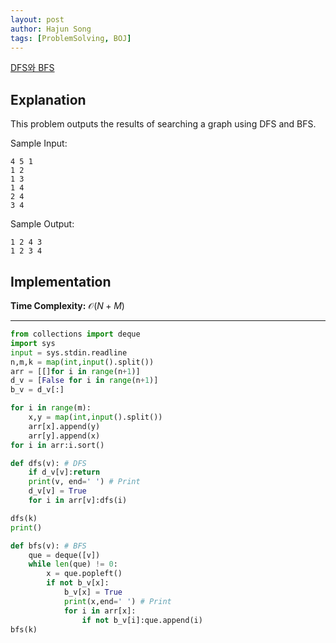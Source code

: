 ```yaml
---
layout: post
author: Hajun Song
tags: [ProblemSolving, BOJ]
---
```

[DFS와 BFS](https://www.acmicpc.net/problem/1260)
## Explanation

This problem outputs the results of searching a graph using DFS and BFS. 

Sample Input:
```
4 5 1
1 2
1 3
1 4
2 4
3 4
```
Sample Output:
```
1 2 4 3
1 2 3 4
```
## Implementation

**Time Complexity:** $\mathcal{O}(N + M)$

---
```python
from collections import deque
import sys 
input = sys.stdin.readline 
n,m,k = map(int,input().split())
arr = [[]for i in range(n+1)] 
d_v = [False for i in range(n+1)]
b_v = d_v[:]

for i in range(m):
    x,y = map(int,input().split())
    arr[x].append(y)
    arr[y].append(x)
for i in arr:i.sort()

def dfs(v): # DFS
    if d_v[v]:return
    print(v, end=' ') # Print
    d_v[v] = True
    for i in arr[v]:dfs(i)

dfs(k)
print()

def bfs(v): # BFS
    que = deque([v])
    while len(que) != 0:
        x = que.popleft()
        if not b_v[x]:
            b_v[x] = True
            print(x,end=' ') # Print
            for i in arr[x]:
                if not b_v[i]:que.append(i)
bfs(k)
```
